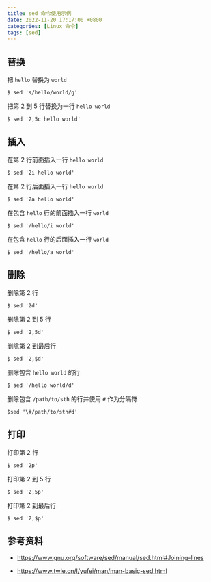 ```yaml
---
title: sed 命令使用示例
date: 2022-11-20 17:17:00 +0800
categories: [Linux 命令]
tags: [sed]
---
```


## 替换

把 `hello` 替换为 `world`

```console
$ sed 's/hello/world/g'
```

把第 2 到 5 行替换为一行 `hello world`

```console
$ sed '2,5c hello world'
```

## 插入

在第 2 行前面插入一行 `hello world`

```console
$ sed '2i hello world'
```

在第 2 行后面插入一行 `hello world`

```console
$ sed '2a hello world'
```

在包含 `hello` 行的前面插入一行 `world`

```console
$ sed '/hello/i world'
```

在包含 `hello` 行的后面插入一行 `world`

```console
$ sed '/hello/a world'
```

## 删除

删除第 2 行

```console
$ sed '2d'
```

删除第 2 到 5 行

```console
$ sed '2,5d'
```

删除第 2 到最后行

```console
$ sed '2,$d'
```

删除包含 `hello world` 的行

```console
$ sed '/hello world/d'
```

删除包含 `/path/to/sth` 的行并使用 `#` 作为分隔符

```console
$sed '\#/path/to/sth#d'
```

## 打印

打印第 2 行

```console
$ sed '2p'
```

打印第 2 到 5 行

```console
$ sed '2,5p'
```

打印第 2 到最后行

```console
$ sed '2,$p'
```

## 参考资料

- https://www.gnu.org/software/sed/manual/sed.html#Joining-lines

- https://www.twle.cn/l/yufei/man/man-basic-sed.html